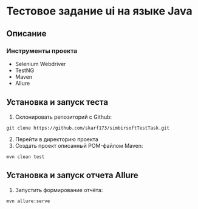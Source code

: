 # Тестовое задание ui на языке Java
## Описание
### Инструменты проекта
* Selenium Webdriver
* TestNG
* Maven
* Allure
## Установка и запуск теста

1. Склонировать репозиторий с Github:
````
git clone https://github.com/skarf173/simbirsoftTestTask.git
````
2. Перейти в директорию проекта
3. Создать проект описанный POM-файлом Maven:
````
mvn clean test
````
## Установка и запуск отчета Allure
1. Запустить формирование отчёта:
```
mvn allure:serve
```